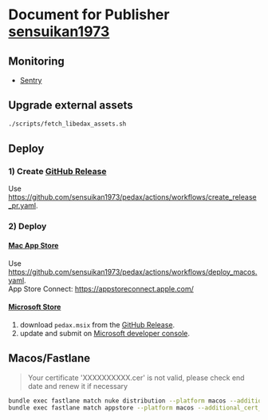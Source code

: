 # Document for Publisher [sensuikan1973](https://github.com/sensuikan1973)

## Monitoring

- [Sentry](https://sentry.io/organizations/naoki-shimizu/issues/?project=6595416)

## Upgrade external assets

```zsh
./scripts/fetch_libedax_assets.sh
```

## Deploy

### 1) Create [GitHub Release](https://github.com/sensuikan1973/pedax/releases)

Use https://github.com/sensuikan1973/pedax/actions/workflows/create_release_pr.yaml.

### 2) Deploy

#### [Mac App Store](https://apps.apple.com/app/pedax/id1557500142)

Use https://github.com/sensuikan1973/pedax/actions/workflows/deploy_macos.yaml.  
App Store Connect: https://appstoreconnect.apple.com/

#### [Microsoft Store](https://apps.microsoft.com/store/detail/pedax/9NLNZCKH0L9H)

1. download `pedax.msix` from the [GitHub Release](https://github.com/sensuikan1973/pedax/releases).
2. update and submit on [Microsoft developer console](https://partner.microsoft.com/ja-jp/dashboard/products/9NLNZCKH0L9H/overview).

## Macos/Fastlane

> Your certificate 'XXXXXXXXXX.cer' is not valid, please check end date and renew it if necessary

```sh
bundle exec fastlane match nuke distribution --platform macos --additional_cert_types mac_installer_distribution
bundle exec fastlane match appstore --platform macos --additional_cert_types mac_installer_distribution
```
